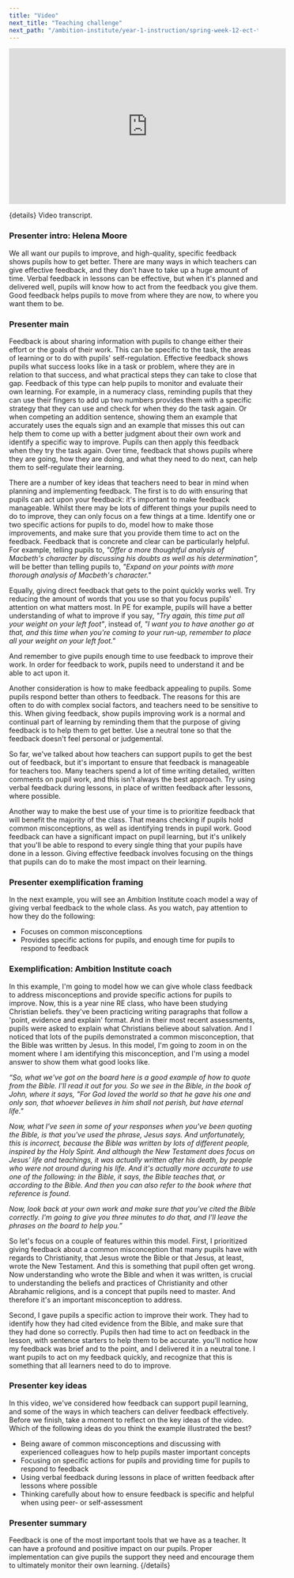```yaml
---
title: "Video"
next_title: "Teaching challenge"
next_path: "/ambition-institute/year-1-instruction/spring-week-12-ect-teaching-challenge"
---
```


<iframe width="560"
    height="315"
    src="https://www.youtube.com/embed/N9hffpMI6cI"
    title="YouTube video player"
    frameborder="0"
    allow="accelerometer; autoplay; clipboard-write; encrypted-media; gyroscope; picture-in-picture; web-share" allowfullscreen></iframe>

{details}
Video transcript.

### Presenter intro: Helena Moore

We all want our pupils to improve, and high-quality, specific feedback shows pupils
how to get better. There are many ways in which teachers can give effective feedback,
and they don't have to take up a huge amount of time. Verbal feedback in lessons
can be effective, but when it's planned and delivered well, pupils will know how
to act from the feedback you give them. Good feedback helps pupils to move from where
they are now, to where you want them to be.

### Presenter main

Feedback is about sharing information with pupils to change either their effort or
the goals of their work. This can be specific to the task, the areas of learning
or to do with pupils' self-regulation. Effective feedback shows pupils what success
looks like in a task or problem, where they are in relation to that success, and
what practical steps they can take to close that gap. Feedback of this type can help
pupils to monitor and evaluate their own learning. For example, in a numeracy class,
reminding pupils that they can use their fingers to add up two numbers provides them
with a specific strategy that they can use and check for when they do the task again.
Or when competing an addition sentence, showing them an example that accurately uses
the equals sign and an example that misses this out can help them to come up with
a better judgment about their own work and identify a specific way to improve. Pupils
can then apply this feedback when they try the task again. Over time, feedback that
shows pupils where they are going, how they are doing, and what they need to do next,
can help them to self-regulate their learning.

There are a number of key ideas that teachers need to bear in mind when planning and implementing feedback. The first is to do with ensuring that pupils can act upon your feedback: it's important to make feedback manageable. Whilst there may be lots of different things your pupils need to do to improve, they can only focus on a few things at a time. Identify one or two specific actions for pupils to do, model how to make those improvements, and make sure that you provide them time to act on the feedback. Feedback that is concrete and clear can be particularly helpful. For example, telling pupils to, _"Offer a more thoughtful analysis of Macbeth's character by discussing his doubts as well as his determination",_ will be better than telling pupils to, _"Expand on your points with more thorough analysis of Macbeth's character."_

Equally, giving direct feedback that gets to the point quickly works well. Try reducing the amount of words that you use so that you focus pupils' attention on what matters most. In PE for example, pupils will have a better understanding of what to improve if you say, _"Try again, this time put all your weight on your left foot"_, instead of, _"I want you to have another go at that, and this time when you're coming to your run-up, remember to place all your weight on your left foot."_

And remember to give pupils enough time to use feedback to improve their work. In order for feedback to work, pupils need to understand it and be able to act upon it.

Another consideration is how to make feedback appealing to pupils. Some pupils respond better than others to feedback. The reasons for this are often to do with complex social factors, and teachers need to be sensitive to this. When giving feedback, show pupils improving work is a normal and continual part of learning by reminding them that the purpose of giving feedback is to help them to get better. Use a neutral tone so that the feedback doesn't feel personal or judgemental.

So far, we've talked about how teachers can support pupils to get the best out of feedback, but it's important to ensure that feedback is manageable for teachers too. Many teachers spend a lot of time writing detailed, written comments on pupil work, and this isn't always the best approach. Try using verbal feedback during lessons, in place of written feedback after lessons, where possible.

Another way to make the best use of your time is to prioritize feedback that will benefit the majority of the class. That means checking if pupils hold common misconceptions, as well as identifying trends in pupil work. Good feedback can have a significant impact on pupil learning, but it's unlikely that you'll be able to respond to every single thing that your pupils have done in a lesson. Giving effective feedback involves focusing on the things that pupils can do to make the most impact on their learning.

### Presenter exemplification framing

In the next example, you will see an Ambition Institute coach model a way of giving
verbal feedback to the whole class. As you watch, pay attention to how they do the
following:

- Focuses on common misconceptions
- Provides specific actions for pupils, and enough time for pupils to respond to feedback

### Exemplification: Ambition Institute coach

In this example, I'm going to model how we can give whole class feedback to
address misconceptions and provide specific actions for pupils to improve. Now,
this is a year nine RE class, who have been studying Christian beliefs. they've
been practicing writing paragraphs that follow a 'point, evidence and explain'
format. And in their most recent assessments, pupils were asked to explain what
Christians believe about salvation. And I noticed that lots of the pupils
demonstrated a common misconception, that the Bible was written by Jesus. In
this model, I'm going to zoom in on the moment where I am identifying this
misconception, and I'm using a model answer to show them what good looks like.

_“So, what we've got on the board here is a good example of how to quote from the Bible. I'll read it out for you. So we see in the Bible, in the book of John, where it says, "For God loved the world so that he gave his one and only son, that whoever believes in him shall not perish, but have eternal life."_

_Now, what I've seen in some of your responses when you've been quoting the Bible, is that you've used the phrase, Jesus says. And unfortunately, this is incorrect, because the Bible was written by lots of different people, inspired by the Holy Spirit. And although the New Testament does focus on Jesus' life and teachings, it was actually written after his death, by people who were not around during his life. And it's actually more accurate to use one of the following: in the Bible, it says, the Bible teaches that, or according to the Bible. And then you can also refer to the book where that reference is found._

_Now, look back at your own work and make sure that you've cited the Bible correctly. I'm going to give you three minutes to do that, and I'll leave the phrases on the board to help you.”_

So let's focus on a couple of features within this model. First, I prioritized giving feedback about a common misconception that many pupils have with regards to Christianity, that Jesus wrote the Bible or that Jesus, at least, wrote the New Testament. And this is something that pupil often get wrong. Now understanding who wrote the Bible and when it was written, is crucial to understanding the beliefs and practices of Christianity and other Abrahamic religions, and is a concept that pupils need to master. And therefore it's an important misconception to address.

Second, I gave pupils a specific action to improve their work. They had to identify how they had cited evidence from the Bible, and make sure that they had done so correctly. Pupils then had time to act on feedback in the lesson, with sentence starters to help them to be accurate. you'll notice how my feedback was brief and to the point, and I delivered it in a neutral tone. I want pupils to act on my feedback quickly, and recognize that this is something that all learners need to do to improve.

### Presenter key ideas

In this video, we've considered how feedback can support pupil learning, and some
of the ways in which teachers can deliver feedback effectively. Before we finish,
take a moment to reflect on the key ideas of the video. Which of the following ideas
do you think the example illustrated the best?

- Being aware of common misconceptions and discussing with experienced colleagues how to help pupils master important concepts
- Focusing on specific actions for pupils and providing time for pupils to respond to feedback
- Using verbal feedback during lessons in place of written feedback after lessons where possible
- Thinking carefully about how to ensure feedback is specific and helpful when using peer- or self-assessment

### Presenter summary

Feedback is one of the most important tools that we have as a teacher. It can
have a profound and positive impact on our pupils. Proper implementation can
give pupils the support they need and encourage them to ultimately monitor their
own learning. {/details}
